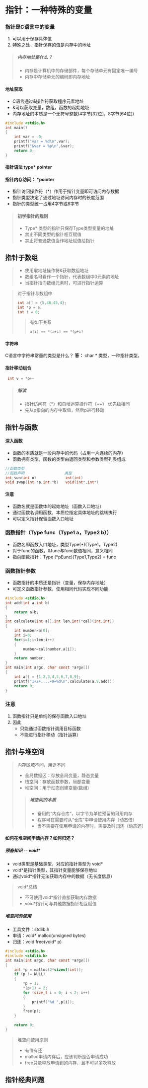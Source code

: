 <!--
 * 
 * 　　┏┓　　　┏┓+ +
 * 　┏┛┻━━━┛┻┓ + +
 * 　┃　　　　　　　┃ 　
 * 　┃　　　━　　　┃ ++ + + +
 *  ████━████ ┃+
 * 　┃　　　　　　　┃ +
 * 　┃　　　┻　　　┃
 * 　┃　　　　　　　┃ + +
 * 　┗━┓　　　┏━┛
 * 　　　┃　　　┃　　　　　　　　　　　
 * 　　　┃　　　┃ + + + +
 * 　　　┃　　　┃
 * 　　　┃　　　┃ +  神兽保佑
 * 　　　┃　　　┃    代码无bug　　
 * 　　　┃　　　┃　　+　　　　　　　　　
 * 　　　┃　 　　┗━━━┓ + +
 * 　　　┃ 　　　　　　　┣┓
 * 　　　┃ 　　　　　　　┏┛
 * 　　　┗┓┓┏━┳┓┏┛ + + + +
 * 　　　　┃┫┫　┃┫┫
 * 　　　　┗┻┛　┗┻┛+ + + +
 * 
 -->

<!--
 * @Author: your name
 * @Date: 2021-09-10 11:01:47
 * @LastEditTime: 2021-09-10 11:01:48
 * @LastEditors: Please set LastEditors
 * @Description: In User Settings Edit
 * @FilePath: /WorkSpace/C/C基础/指针.md
-->

# 指针：一种特殊的变量

### 指针是C语言中的变量

1. 可以用于保存具体值
2. 特殊之处，指针保存的值是内存中的地址

> ##### 内存地址是什么？
>
> - 内存是计算机中的存储部件，每个存储单元有固定唯一编号
> - 内存中存储单元的编码即内存地址

#### 地址获取

- C语言通过&操作符获取程序元素地址
- &可以获取变量，数组，函数的起始地址
- 内存地址的本质是一个无符号整数(4字节[32位]，8字节[64位])

```C
#include <stdio.h>
int main()
{
    int var =  0;
    printf("var = %d\n",var);
    printf("&var = %p\n",&var);
    return 0;
}
```

#### 指针语法 type* pointer

#### 指针内存访问： *pointer

- 指针访问操作符（*）作用于指针变量即可访问内存数据
- 指针类型决定了通过地址访问内存时的长度范围
- 指针的类型统一占用4字节或8字节

> #### 初学指针的规则
>
> - Type* 类型的指针只保存Type类型变量的地址
> - 禁止不同类型的指针相互赋值
> - 禁止将普通数值当作地址赋值给指针

## 指针于数组

> - 使用取地址操作符&获取数组地址
> - 数组名可看作一个指针，代表数组中0元素的地址
> - 当指针指向数组元素时，可进行指针运算

>对于指针与数组中
>
> ```C
>int a[] = {5,48,45,4};
>int *p = a;
>int i = 0;
>```
>
>> 有如下关系
>>
>> ```c  
>> a[i] == *(a+i) == *(p+i)
>> ```

#### 字符串

C语言中字符串常量的类型是什么？
<b>答：</b> char * 类型，一种指针类型。

#### 指针移动组合

```C
 int v = *p++
```

> ##### 解读
>
> - 指针访问符（*）和自增运算操作符（++） 优先级相同
> - 先从p指向的内存中取值，然后p进行移动

## 指针与函数

#### 深入函数

- 函数的本质就是一段内存中的代码（占用一片连续的内存）
- 函数拥有类型，函数的类型由返回类型和参数类型列表组成

```C
//函数类型
//函数声明                  类型
int sun(int n)             int(int)
void swap(int *a,int *b)   void(int*,int*)
```

#### 注意

- 函数名就是函数体的起始地址（函数入口地址）
- 通过函数名调用函数，本质位指定具体地址的跳转执行
- 可以定义指针保留函数入口地址

### 函数指针（Type func（Type1 a，Type2 b））

- 函数名即函数入口地址，类型Type(*)(Type1，Type2)
- 对于func的函数，&func与func数值相同，意义相同
- 指向函数指针：Type (*pEunc)(Type1,Type2) = func

### 函数指针参数

- 函数指针的本质还是指针（变量，保存内存地址）
- 可定义函数指针参数，使用相同代码实现不同功能

```C
#include <stdio.h>
int add(int a,int b)
{
    return a+b;
}
int calculate(int a[],int len,int(*cal)(int,int))
{
    int number=a[0];
    int i=0;
    for(i=1;i<len;i++)
    {
        number=cal(number,a[i]);
    }
    return number;
}
int main(int argc, char const *argv[])
{
    int a[] = {1,2,3,4,5,6,7,8,9};
    printf("1+2+....+9=%d\n",calculate(a,9,add));
    return 0;
}
```

### 注意

1. 函数指针只是单纯的保存函数入口地址
2. 因此
   - 只能通过函数指针调用目标函数
   - 不能进行指针移动（指针运算）

## 指针与堆空间

> 内存区域不同，用途不同
>
> - 全局数据区：存放全局变量，静态变量
> - 栈空间：存放函数参数，局部变量
> - 堆空间：用于动态创建变量(数组)
>
>> ##### 堆空间的本质
>> - 备用的“内存仓库”，以字节为单位预留的可用内存
>> - 程序可在需要时从“仓库”中申请使用内存（动态借）
>> - 当不需要在使用申请的内存时，需要及时归还（动态还）

#### 如何在堆空间申请内存？如何归还？

##### 预备知识 -- void*

- void类型是基础类型，对应的指针类型为 void*
- void*是指针类型，其指针变量能够保存地址
- 通过void*指针无法获取内存中的数据（无长度信息）

> void*总结
>
> - 不可使用void*指针直接获取内存数据
> - void*指针可与其他数据指针相互赋值

##### 堆空间的使用

- 工具文件：stdlib.h
- 申请：void* malloc(unsigned bytes)
- 归还：void free(void* p)

```C
#include <stdio.h>
#include <stdlib.h>
int main(int argc, char const *argv[])
{
    int *p = malloc(2*sizeof(int));
    if (p != NULL)
    {
        *p = 1;
        *(p+1) = 2;
        for (size_t i = 0; i < 2; i++)
        {
            printf("%d ",p[i]);
        }
        free(p);
    }
    
    return 0;
}
```

> 堆空间使用原则
>
> - 有借有还
> - malloc申请内存后，应该判断是否申请成功
> - free只能释放申请到的内存，且不可以多次释放

## 指针经典问题
